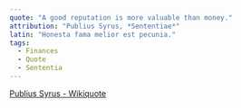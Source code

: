 ```yaml
---
quote: "A good reputation is more valuable than money."
attribution: "Publius Syrus, *Sententiae*"
latin: "Honesta fama melior est pecunia."
tags:
  - Finances
  - Quote
  - Sententia
---
```

[Publius Syrus - Wikiquote](https://en.wikiquote.org/wiki/Publilius_Syrus)
